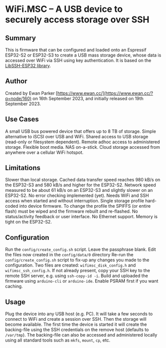 WiFi.MSC – A USB device to securely access storage over SSH
===========================================================

Summary
-------
This is firmware that can be configured and loaded onto an Espressif
ESP32-S2 or ESP32-S3 to create a USB mass storage device, whose data
is accessed over WiFi via SSH using key authentication.
It is based on the [LibSSH-ESP32 library](https://www.ewan.cc/?q=node/157).

Author
------
Created by Ewan Parker [https://www.ewan.cc/](https://www.ewan.cc/?q=node/160)
on 16th September 2023, and initially released on 19th September 2023.

Use Cases
---------
A small USB bus powered device that offers up to 8 TB of storage.
Simple alternative to iSCSI over USB and WiFi.
Shared access to USB storage (read-only or filesystem dependent).
Remote adhoc access to administered storage.
Flexible boot media.
NAS on-a-stick.
Cloud storage accessed from anywhere over a cellular WiFi hotspot.

Limitations
-----------
Slower than local storage.  Cached data transfer speed reaches 980 kB/s
on the ESP32-S3 and 580 kB/s and higher for the ESP32-S2.
Network speed measured to be about 61 kB/s on an ESP32-S3 and slightly
slower on an ESP32-S2.
No error checking implemented (yet).  Needs WiFi and SSH access when
started and without interruption.
Single storage profile hard-coded into device firmware.  To change the
profile the SPIFFS (or entire flash) must be wiped and the firmware
rebuilt and re-flashed.
No status/activity feedback or user interface.
No Ethernet support.
Memory is tight on the ESP32-S2.

Configuration
-------------
Run the ```config/create_config.sh``` script.  Leave the passphrase blank.
Edit the files now created in the ```config/data/0``` directory
Re-run the ```config/create_config.sh``` script to fix-up any changes
you made to the configuration.
Two files are created: ```wifimsc_disk_config.h``` and
```wifimsc_ssh_config.h```.
If not already present, copy your SSH key to the remote SSH server, e.g.
using ```ssh-copy-id -i```.
Build and uploaded the firmware using ```arduino-cli``` or
```arduino-ide```.
Enable PSRAM first if you want caching.

Usage
-----
Plug the device into any USB host (e.g. PC).
It will take a few seconds to connect to WiFi and create a session
over SSH.  Then the storage will become available.
The first time the device is started it will create the backing-file
using the SSH credentials on the remove host (defaults to ```/var/tmp```).
The backing-file can also be accessed and administered locally using all
standard tools such as ```mkfs```, ```mount```, ```cp```, etc.
